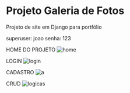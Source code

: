 # Projeto Galeria de Fotos
 Projeto de site em Django para portfólio
 
 superuser: joao
 senha: 123

 HOME DO PROJETO
![home](https://github.com/jolusca1/projeto-pessoal/assets/110925879/be500950-b83b-4277-966a-44ba2527caad)

LOGIN
![login](https://github.com/jolusca1/projeto-pessoal/assets/110925879/69d8dc78-b1dd-4e80-a5bc-d7c20e1ad395)

CADASTRO
![a](https://github.com/jolusca1/projeto-pessoal/assets/110925879/488764f3-37c2-418d-9882-314c3b01c16e)

CRUD
![logicas](https://github.com/jolusca1/projeto-pessoal/assets/110925879/417d8991-edfa-4b18-9de3-67f211c424ba)
